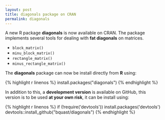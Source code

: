 ```yaml
---
layout: post
title: diagonals package on CRAN
permalink: diagonals
---
```


A new R package **diagonals** is now available on CRAN. The package implements several tools for dealing with **fat diagonals** on matrices.

- `block_matrix()`
- `minu_block_matrix()`
- `rectangle_matrix()`
- `minus_rectangle_matrix()`

The **diagonals** package can now be install directly from **R** using:

{% highlight r linenos %}
install.packages("diagonals")
{% endhighlight %}

In addition to this, a **development version** is available on GitHub, this version is to be used **at your own risk**, it can be install using:

{% highlight r linenos %}
if (!require('devtools')) install.packages('devtools')
devtools::install_github("bquast/diagonals")
{% endhighlight %}
